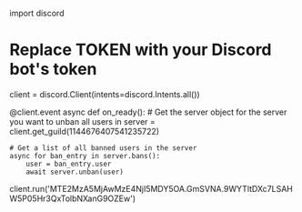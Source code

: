import discord

# Replace TOKEN with your Discord bot's token
client = discord.Client(intents=discord.Intents.all())

@client.event
async def on_ready():
    # Get the server object for the server you want to unban all users in
    server = client.get_guild(1144676407541235722)

    # Get a list of all banned users in the server
    async for ban_entry in server.bans():
        user = ban_entry.user
        await server.unban(user)

client.run('MTE2MzA5MjAwMzE4NjI5MDY5OA.GmSVNA.9WYTltDXc7LSAHW5P05Hr3QxTolbNXanG9OZEw')